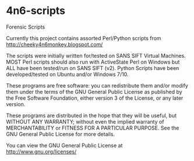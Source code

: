 4n6-scripts
===========

Forensic Scripts

Currently this project contains assorted Perl/Python scripts from http://cheeky4n6monkey.blogspot.com/

The scripts were initially written for/tested on SANS SIFT Virtual Machines. 
MOST Perl scripts should also run with ActiveState Perl on Windows but ALL have been tested/run on SANS SIFT (v2). 
Python Scripts have been developed/tested on Ubuntu and/or Windows 7/10.

These programs are free software: you can redistribute them and/or modify them under the terms of the GNU General Public License as published by the Free Software Foundation, either version 3 of the License, or any later version.

These programs are distributed in the hope that they will be useful, but WITHOUT ANY WARRANTY; without even the implied warranty of MERCHANTABILITY or FITNESS FOR A PARTICULAR PURPOSE. See the GNU General Public License for more details.

You can view the GNU General Public License at <http://www.gnu.org/licenses/> 
